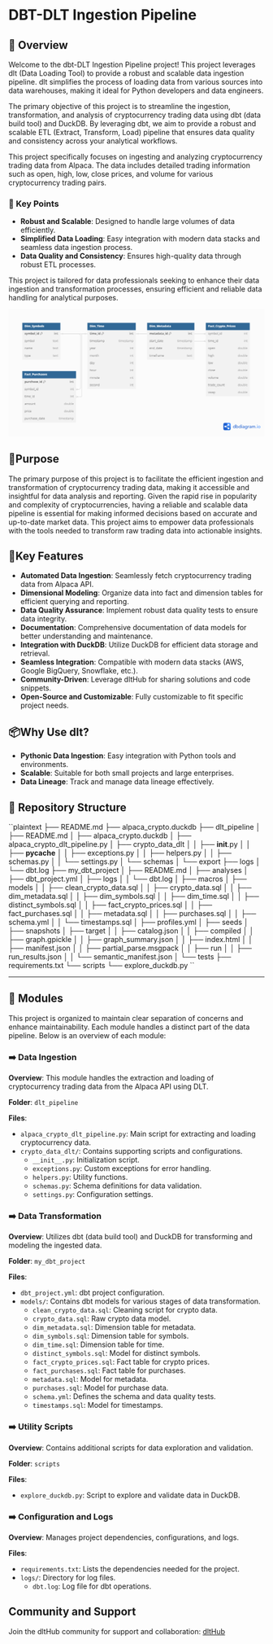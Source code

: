 # DBT-DLT Ingestion Pipeline


## 📍 Overview

Welcome to the dbt-DLT Ingestion Pipeline project! This project leverages dlt (Data Loading Tool) to provide a robust and scalable data ingestion pipeline. dlt simplifies the process of loading data from various sources into data warehouses, making it ideal for Python developers and data engineers.

The primary objective of this project is to streamline the ingestion, transformation, and analysis of cryptocurrency trading data using dbt (data build tool) and DuckDB. By leveraging dbt, we aim to provide a robust and scalable ETL (Extract, Transform, Load) pipeline that ensures data quality and consistency across your analytical workflows.

This project specifically focuses on ingesting and analyzing cryptocurrency trading data from Alpaca. The data includes detailed trading information such as open, high, low, close prices, and volume for various cryptocurrency trading pairs.

### 🔑 Key Points

- **Robust and Scalable**: Designed to handle large volumes of data efficiently.
- **Simplified Data Loading**: Easy integration with modern data stacks and seamless data ingestion process.
- **Data Quality and Consistency**: Ensures high-quality data through robust ETL processes.

This project is tailored for data professionals seeking to enhance their data ingestion and transformation processes, ensuring efficient and reliable data handling for analytical purposes.


![Diagram](images/diagram5.png)

## 🎯Purpose

The primary purpose of this project is to facilitate the efficient ingestion and transformation of cryptocurrency trading data, making it accessible and insightful for data analysis and reporting. Given the rapid rise in popularity and complexity of cryptocurrencies, having a reliable and scalable data pipeline is essential for making informed decisions based on accurate and up-to-date market data. This project aims to empower data professionals with the tools needed to transform raw trading data into actionable insights.


##  🌟Key Features

- **Automated Data Ingestion**: Seamlessly fetch cryptocurrency trading data from Alpaca API.
- **Dimensional Modeling**: Organize data into fact and dimension tables for efficient querying and reporting.
- **Data Quality Assurance**: Implement robust data quality tests to ensure data integrity.
- **Documentation**: Comprehensive documentation of data models for better understanding and maintenance.
- **Integration with DuckDB**: Utilize DuckDB for efficient data storage and retrieval.
- **Seamless Integration**: Compatible with modern data stacks (AWS, Google BigQuery, Snowflake, etc.).
- **Community-Driven**: Leverage dltHub for sharing solutions and code snippets.
- **Open-Source and Customizable**: Fully customizable to fit specific project needs.

## 📦Why Use dlt?

- **Pythonic Data Ingestion**: Easy integration with Python tools and environments.
- **Scalable**: Suitable for both small projects and large enterprises.
- **Data Lineage**: Track and manage data lineage effectively.



## 📂 Repository Structure

\``plaintext
├── README.md
├── alpaca_crypto.duckdb
├── dlt_pipeline
│   ├── README.md
│   ├── alpaca_crypto.duckdb
│   ├── alpaca_crypto_dlt_pipeline.py
│   ├── crypto_data_dlt
│   │   ├── __init__.py
│   │   ├── __pycache__
│   │   ├── exceptions.py
│   │   ├── helpers.py
│   │   ├── schemas.py
│   │   └── settings.py
│   └── schemas
│       └── export
├── logs
│   └── dbt.log
├── my_dbt_project
│   ├── README.md
│   ├── analyses
│   ├── dbt_project.yml
│   ├── logs
│   │   └── dbt.log
│   ├── macros
│   ├── models
│   │   ├── clean_crypto_data.sql
│   │   ├── crypto_data.sql
│   │   ├── dim_metadata.sql
│   │   ├── dim_symbols.sql
│   │   ├── dim_time.sql
│   │   ├── distinct_symbols.sql
│   │   ├── fact_crypto_prices.sql
│   │   ├── fact_purchases.sql
│   │   ├── metadata.sql
│   │   ├── purchases.sql
│   │   ├── schema.yml
│   │   └── timestamps.sql
│   ├── profiles.yml
│   ├── seeds
│   ├── snapshots
│   ├── target
│   │   ├── catalog.json
│   │   ├── compiled
│   │   ├── graph.gpickle
│   │   ├── graph_summary.json
│   │   ├── index.html
│   │   ├── manifest.json
│   │   ├── partial_parse.msgpack
│   │   ├── run
│   │   ├── run_results.json
│   │   └── semantic_manifest.json
│   └── tests
├── requirements.txt
└── scripts
    └── explore_duckdb.py
\``

---

## 🧩 Modules

This project is organized to maintain clear separation of concerns and enhance maintainability. Each module handles a distinct part of the data pipeline. Below is an overview of each module:

### ➡️ Data Ingestion

**Overview**: This module handles the extraction and loading of cryptocurrency trading data from the Alpaca API using DLT.

**Folder**: `dlt_pipeline`

**Files**:
- `alpaca_crypto_dlt_pipeline.py`: Main script for extracting and loading cryptocurrency data.
- `crypto_data_dlt/`: Contains supporting scripts and configurations.
  - `__init__.py`: Initialization script.
  - `exceptions.py`: Custom exceptions for error handling.
  - `helpers.py`: Utility functions.
  - `schemas.py`: Schema definitions for data validation.
  - `settings.py`: Configuration settings.

### ➡️ Data Transformation

**Overview**: Utilizes dbt (data build tool) and DuckDB for transforming and modeling the ingested data.

**Folder**: `my_dbt_project`

**Files**:
- `dbt_project.yml`: dbt project configuration.
- `models/`: Contains dbt models for various stages of data transformation.
  - `clean_crypto_data.sql`: Cleaning script for crypto data.
  - `crypto_data.sql`: Raw crypto data model.
  - `dim_metadata.sql`: Dimension table for metadata.
  - `dim_symbols.sql`: Dimension table for symbols.
  - `dim_time.sql`: Dimension table for time.
  - `distinct_symbols.sql`: Model for distinct symbols.
  - `fact_crypto_prices.sql`: Fact table for crypto prices.
  - `fact_purchases.sql`: Fact table for purchases.
  - `metadata.sql`: Model for metadata.
  - `purchases.sql`: Model for purchase data.
  - `schema.yml`: Defines the schema and data quality tests.
  - `timestamps.sql`: Model for timestamps.

### ➡️ Utility Scripts

**Overview**: Contains additional scripts for data exploration and validation.

**Folder**: `scripts`

**Files**:
- `explore_duckdb.py`: Script to explore and validate data in DuckDB.

### ➡️ Configuration and Logs

**Overview**: Manages project dependencies, configurations, and logs.

**Files**:
- `requirements.txt`: Lists the dependencies needed for the project.
- `logs/`: Directory for log files.
  - `dbt.log`: Log file for dbt operations.


## Community and Support

Join the dltHub community for support and collaboration: [dltHub](https://dlthub.com)
